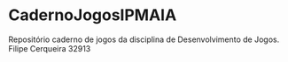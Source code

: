 # CadernoJogosIPMAIA
Repositório caderno de jogos da disciplina de Desenvolvimento de Jogos. Filipe Cerqueira 32913
